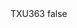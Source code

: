 <?xml version="1.0" encoding="UTF-8"?>
<CustomMetadata xmlns="http://soap.sforce.com/2006/04/metadata">
    <label>TXU363</label>
    <protected>false</protected>
</CustomMetadata>
